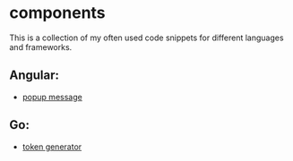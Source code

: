 # components
This is a collection of my often used code snippets for different languages and frameworks.

## Angular:
- <a href="https://github.com/MathisBurger/components/tree/main/angular/popup-window">popup message</a>

## Go:
- <a href="https://github.com/MathisBurger/components/blob/main/go/token-generator">token generator</a>
